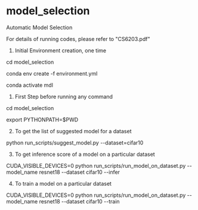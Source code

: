 # model_selection

Automatic Model Selection

For details of running codes, please refer to "CS6203.pdf"

1. Initial Environment creation, one time

cd model_selection

conda env create -f environment.yml

conda activate mdl

1. First Step before running any command

cd model_selection

export PYTHONPATH=$PWD

2. To get the list of suggested model for a dataset

python run_scripts/suggest_model.py --dataset=cifar10

3. To get inference score of a model on a particular dataset

CUDA_VISIBLE_DEVICES=0 python run_scripts/run_model_on_dataset.py --model_name resnet18 --dataset cifar10 --infer 

4. To train a model on a particular dataset

CUDA_VISIBLE_DEVICES=0 python run_scripts/run_model_on_dataset.py --model_name resnet18 --dataset cifar10 --train

